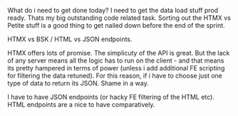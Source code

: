 What do i need to get done today? 
I need to get the data load stuff prod ready. Thats my big outstanding code related task.
Sorting out the HTMX vs Petite stuff is a good thing to get nailed down before the end of the sprint. 

HTMX vs BSK / HTML vs JSON endpoints.

HTMX offers lots of promise. The simplicuty of the API is great. But the lack of any server means all the logic has to run on the client - and that means its pretty hampered in terms of power (unless i add additional FE scripting for filtering the data retuned). For this reason, if i have to choose just one type of data to return its JSON. Shame in a way.

I have to have JSON endpoints (or hacky FE filtering of the HTML etc).
HTML endpoints are a nice to have comparatively.
